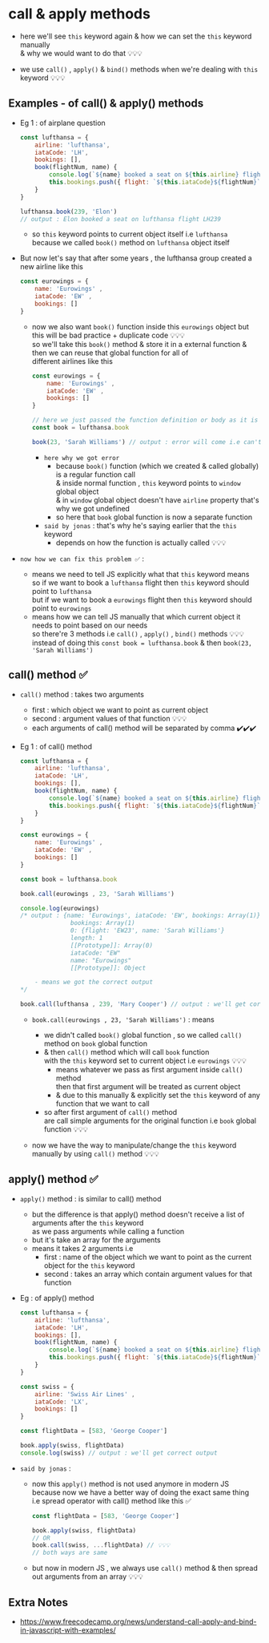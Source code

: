 # call & apply methods

- here we'll see `this` keyword again & how we can set the `this` keyword manually <br> 
    & why we would want to do that 💡💡💡

- we use `call()` , `apply()` & `bind()` methods when we're dealing with `this` keyword 💡💡💡 

## Examples - of call() & apply() methods 

- Eg 1 : of airplane question
    ```js
    const lufthansa = {
        airline: 'lufthansa',
        iataCode: 'LH',
        bookings: [],
        book(flightNum, name) {
            console.log(`${name} booked a seat on ${this.airline} flight ${this.iataCode}${flightNum}`)
            this.bookings.push({ flight: `${this.iataCode}${flightNum}` , name })
        }
    }

    lufthansa.book(239, 'Elon')
    // output : Elon booked a seat on lufthansa flight LH239 
    ```
    - so `this` keyword points to current object itself i.e `lufthansa` <br>
        because we called `book()` method on `lufthansa` object itself

- But now let's say that after some years , the lufthansa group created a new airline like this 
    ```js
    const eurowings = {
        name: 'Eurowings' , 
        iataCode: 'EW' ,
        bookings: [] 
    }
    ```
    - now we also want `book()` function inside this `eurowings` object but this will be bad practice + duplicate code 💡💡💡 <br>
        so we'll take this `book()` method & store it in a external function & then we can reuse that global function for all of <br>
        different airlines like this 
        ```js
        const eurowings = {
            name: 'Eurowings' , 
            iataCode: 'EW' ,
            bookings: [] 
        }

        // here we just passed the function definition or body as it is inside book variable 💡💡💡
        const book = lufthansa.book 

        book(23, 'Sarah Williams') // output : error will come i.e can't read property 'airline' of undefined
        ```
        - `here why we got error`
            - because `book()` function (which we created & called globally) is a regular function call <br>
                & inside normal function , `this` keyword points to `window` global object <br>
                & in `window` global object doesn't have `airline` property that's why we got undefined
            - so here that `book` global function is now a separate function
        - `said by jonas` : that's why he's saying earlier that the `this` keyword
            - depends on how the function is actually called 💡💡💡

- `now how we can fix this problem ✅` : 
    - means we need to tell JS explicitly what that `this` keyword means <br>
        so if we want to book a `lufthansa` flight then `this` keyword should point to `lufthansa` <br>
        but if we want to book a `eurowings` flight then `this` keyword should point to `eurowings`
    - means how we can tell JS manually that which current object it needs to point based on our needs <br> 
        so there're 3 methods i.e `call()` , `apply()` , `bind()` methods 💡💡💡 <br>
        instead of doing this `const book = lufthansa.book` & then `book(23, 'Sarah Williams')`

## call() method ✅

- `call()` method : takes two arguments 
    - first : which object we want to point as current object
    - second : argument values of that function 💡💡💡
    - each arguments of call() method will be separated by comma ✔️✔️✔️

- Eg 1 : of call() method
    ```js
    const lufthansa = {
        airline: 'lufthansa',
        iataCode: 'LH',
        bookings: [],
        book(flightNum, name) {
            console.log(`${name} booked a seat on ${this.airline} flight ${this.iataCode}${flightNum}`)
            this.bookings.push({ flight: `${this.iataCode}${flightNum}` , name })
        }
    }

    const eurowings = {
        name: 'Eurowings' , 
        iataCode: 'EW' ,
        bookings: [] 
    }

    const book = lufthansa.book 

    book.call(eurowings , 23, 'Sarah Williams')

    console.log(eurowings)
    /* output : {name: 'Eurowings', iataCode: 'EW', bookings: Array(1)}
                  bookings: Array(1)
                  0: {flight: 'EW23', name: 'Sarah Williams'}
                  length: 1
                  [[Prototype]]: Array(0)
                  iataCode: "EW"
                  name: "Eurowings"
                  [[Prototype]]: Object

        - means we got the correct output
    */

    book.call(lufthansa , 239, 'Mary Cooper') // output : we'll get correct output
    ```
    - `book.call(eurowings , 23, 'Sarah Williams')` : means 
        - we didn't called `book()` global function , so we called `call()` method on `book` global function
        - & then `call()` method which will call `book` function <br>
            with the `this` keyword set to current object i.e `eurowings` 💡💡💡 <br>
            - means whatever we pass as first argument inside `call()` method <br>
                then that first argument will be treated as current object 
            - & due to this manually & explicitly set the `this` keyword of any function that we want to call
        - so after first argument of `call()` method <br>
            are call simple arguments for the original function i.e `book` global function 💡💡💡

    - now we have the way to manipulate/change the `this` keyword manually by using `call()` method 💡💡💡

## apply() method ✅

- `apply()` method : is similar to call() method 
    - but the difference is that apply() method doesn't receive a list of arguments after the `this` keyword <br>
        as we pass arguments while calling a function
    - but it's take an array for the arguments
    - means it takes 2 arguments i.e 
        - first : name of the object which we want to point as the current object for the `this` keyword
        - second : takes an array which contain argument values for that function

- Eg : of apply() method 
    ```js
    const lufthansa = {
        airline: 'lufthansa',
        iataCode: 'LH',
        bookings: [],
        book(flightNum, name) {
            console.log(`${name} booked a seat on ${this.airline} flight ${this.iataCode}${flightNum}`)
            this.bookings.push({ flight: `${this.iataCode}${flightNum}` , name })
        }
    }

    const swiss = {
        airline: 'Swiss Air Lines' , 
        iataCode: 'LX', 
        bookings: []
    }

    const flightData = [583, 'George Cooper']

    book.apply(swiss, flightData)
    console.log(swiss) // output : we'll get correct output 
    ```

- `said by jonas` : 
    - now this `apply()` method is not used anymore in modern JS <br>
        because now we have a better way of doing the exact same thing <br>
        i.e spread operator with call() method like this ✅
        ```js
        const flightData = [583, 'George Cooper']

        book.apply(swiss, flightData)
        // OR 
        book.call(swiss, ...flightData) // 💡💡💡
        // both ways are same 
        ``` 
    - but now in modern JS , we always use `call()` method & then spread out arguments from an array 💡💡💡

## Extra Notes

- https://www.freecodecamp.org/news/understand-call-apply-and-bind-in-javascript-with-examples/